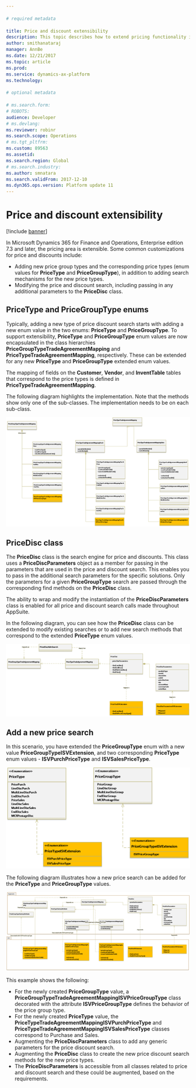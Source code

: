 ```yaml
---

# required metadata

title: Price and discount extensibility
description: This topic describes how to extend pricing functionality in Microsoft Dynamics 365 for Finance and Operations
author: smithanataraj
manager: AnnBe
ms.date: 12/21/2017
ms.topic: article
ms.prod: 
ms.service: dynamics-ax-platform
ms.technology: 

# optional metadata

# ms.search.form: 
# ROBOTS: 
audience: Developer
# ms.devlang: 
ms.reviewer: robinr
ms.search.scope: Operations
# ms.tgt_pltfrm: 
ms.custom: 89563
ms.assetid: 
ms.search.region: Global
# ms.search.industry: 
ms.author: smnatara
ms.search.validFrom: 2017-12-10
ms.dyn365.ops.version: Platform update 11
---
```


# Price and discount extensibility

[!include [banner](../includes/banner.md)]

In Microsoft Dynamics 365 for Finance and Operations, Enterprise edition 7.3 and later, the pricing area is extensible. Some common customizations for price and discounts include:
- Adding new price group types and the corresponding price types (enum values for **PriceType** and **PriceGroupType**), in addition to adding search mechanisms for the new price types.
- Modifying the price and discount search, including passing in any additional parameters to the **PriceDisc** class. 

## PriceType and PriceGroupType enums
Typically, adding a new type of price discount search starts with adding a new enum value in the two enums: **PriceType** and **PriceGroupType**. To support extensibility, **PriceType** and **PriceGroupType** enum values are now encapsulated in the class hierarchies **PriceGroupTypeTradeAgreementMapping** and **PriceTypeTradeAgreementMapping**, respectively. These can be extended for any new **PriceType** and **PriceGroupType** extended enum values.

The mapping of fields on the **Customer**, **Vendor**, and **InventTable** tables that  correspond to the price types is defined in **PriceTypeTradeAgreementMapping**. 

The following diagram highlights the implementation. Note that the methods show only one of the sub-classes. The implementation needs to be on each sub-class. 

![PriceGroupTypeTradeAgreementMapping](media/PricingFall20171.png)

## PriceDisc class

The **PriceDisc** class is the search engine for price and discounts. This class uses a **PriceDiscParameters** object as a member for passing in the parameters that are used in the price and discount search. This enables you to pass in the additional search parameters for the specific solutions. Only the parameters for a given **PriceGroupType** search are passed through the corresponding find methods on the **PriceDisc** class. 

The ability to wrap and modify the instantiation of the **PriceDiscParameters** class is enabled for all price and discount search calls made throughout AppSuite.

In the following diagram, you can see how the **PriceDisc** class can be extended to modify existing searches or to add new search methods that correspond to the extended **PriceType** enum values.

![PriceDiscClass](media/PricingFall20172.png)

## Add a new price search

In this scenario, you have extended the **PriceGroupType** enum with a new value **PriceGroupTypeISVExtension**, and two corresponding **PriceType** enum values - **ISVPurchPriceType** and **ISVSalesPriceType**. 

![WalkThrough1](media/PricingFall20173.png)

The following diagram illustrates how a new price search can be added for the **PriceType** and **PriceGroupType** values.

![WalkThrough2](media/PricingFall20174.png)

This example shows the following:

- For the newly created **PriceGroupType** value, a **PriceGroupTypeTradeAgreementMappingISVPriceGroupType** class decorated with the attribute **ISVPriceGroupType** defines the behavior of the price group type.
- For the newly created **PriceType** value, the **PriceTypeTradeAgreementMappingISVPurchPriceType** and **PriceTypeTradeAgreementMappingISVSalesPriceType** classes correspond to Purchase and Sales.
- Augmenting the **PriceDiscParameters** class to add any generic parameters for the price discount search.
- Augmenting the **PriceDisc** class to create the new price discount search methods for the new price types.
- The **PriceDiscParameters** is accessible from all classes related to price and discount search and these could be augmented, based on the requirements. 
